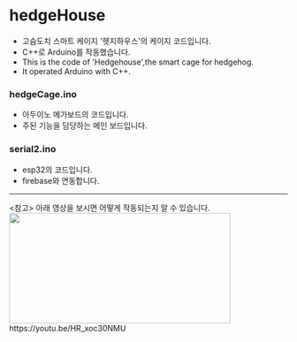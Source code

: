 # hedgeHouse
- 고슴도치 스마트 케이지 '헷지하우스'의 케이지 코드입니다. 
- C++로 Arduino를 작동했습니다.
- This is the code of 'Hedgehouse',the smart cage for hedgehog.
- It operated Arduino with C++.

### hedgeCage.ino
- 아두이노 메가보드의 코드입니다.
- 주된 기능을 담당하는 메인 보드입니다.

### serial2.ino
- esp32의 코드입니다.
- firebase와 연동합니다.
<hr>
<참고>
아래 영상을 보시면 어떻게 작동되는지 알 수 있습니다.<br>
<img src="https://user-images.githubusercontent.com/77737044/210165701-d9f0729c-68a5-4f03-b9bc-3d74f9292110.png" width="400" height="200">
https://youtu.be/HR_xoc30NMU
